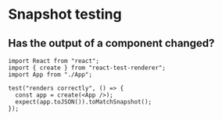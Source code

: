# Snapshot testing

## Has the output of a component changed?

```
import React from "react";
import { create } from "react-test-renderer";
import App from "./App";

test("renders correctly", () => {
  const app = create(<App />);
  expect(app.toJSON()).toMatchSnapshot();
});
```
